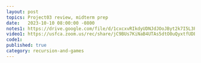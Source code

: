 ```yaml
---
layout: post
topics: Project03 review, midterm prep
date:   2023-10-10 08:00:00 -0800
notes1: https://drive.google.com/file/d/1cxcxvRIkdyUDNJdJOoJByt2k7I5L3PE7/view?usp=drive_link
video1: https://usfca.zoom.us/rec/share/jC9BUs7KiNaB4UTAs5dtO0uQyxtfUDEBSRJgGNJuqzVqQf28aO0J8remObtzcO9j.-MippEVSwaQfuERO
code1: 
published: true
category: recursion-and-games
---
```

